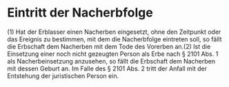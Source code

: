 # Eintritt der Nacherbfolge

(1) Hat der Erblasser einen Nacherben eingesetzt, ohne den Zeitpunkt oder das Ereignis zu bestimmen, mit dem die Nacherbfolge eintreten soll, so fällt die Erbschaft dem Nacherben mit dem Tode des Vorerben an.(2) Ist die Einsetzung einer noch nicht gezeugten Person als Erbe nach § 2101 Abs. 1 als Nacherbeinsetzung anzusehen, so fällt die Erbschaft dem Nacherben mit dessen Geburt an. Im Falle des § 2101 Abs. 2 tritt der Anfall mit der Entstehung der juristischen Person ein. 

